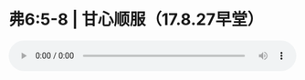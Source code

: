 # 弗6:5-8 | 甘心顺服（17.8.27早堂）

<audio style="width: 100%;" preload="false" controls controlslist="nodownload"><source src="//cdn.simai.ml/audio/mp3/old/12185.mp3" type="audio/mpeg">Your browser does not support the audio element.</audio>


